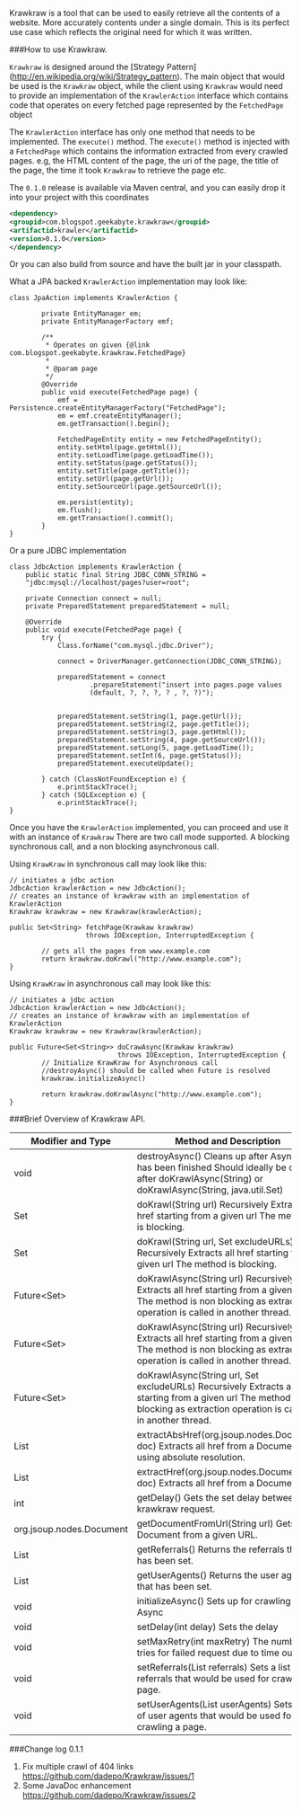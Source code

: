 Krawkraw is a tool that can be used to easily retrieve all the contents of a website. More accurately contents under a 
single domain. This is its perfect use case which reflects the original need for which it was written.

###How to use Krawkraw.

`Krawkraw` is designed around the [Strategy Pattern] (http://en.wikipedia.org/wiki/Strategy_pattern). The main object that
would be used is the `Krawkraw` object, while the client using `Krawkraw` would need to provide an implementation of the
`KrawlerAction` interface which contains code that operates on every fetched page represented by the `FetchedPage` object

The `KrawlerAction` interface has only one method that needs to be implemented. The `execute()` method. The `execute()`
method is injected with a `FetchedPage` which contains the information extracted from every crawled pages. e.g, the HTML
content of the page, the uri of the page, the title of the page, the time it took `Krawkraw` to retrieve the page etc.

The `0.1.0` release is available via Maven central, and you can easily drop it into your project with this coordinates

```xml
<dependency>
<groupid>com.blogspot.geekabyte.krawkraw</groupid>
<artifactid>krawler</artifactid>
<version>0.1.0</version>
</dependency>
```

Or you can also build from source and have the built jar in your classpath.

What a JPA backed `KrawlerAction` implementation may look like:

```
class JpaAction implements KrawlerAction {

        private EntityManager em;
        private EntityManagerFactory emf;

        /**
         * Operates on given {@link com.blogspot.geekabyte.krawkraw.FetchedPage}
         *
         * @param page
         */
        @Override
        public void execute(FetchedPage page) {
            emf = Persistence.createEntityManagerFactory("FetchedPage");
            em = emf.createEntityManager();
            em.getTransaction().begin();

            FetchedPageEntity entity = new FetchedPageEntity();
            entity.setHtml(page.getHtml());
            entity.setLoadTime(page.getLoadTime());
            entity.setStatus(page.getStatus());
            entity.setTitle(page.getTitle());
            entity.setUrl(page.getUrl());
            entity.setSourceUrl(page.getSourceUrl());

            em.persist(entity);
            em.flush();
            em.getTransaction().commit();
        }
}
```

Or a pure JDBC implementation

```
class JdbcAction implements KrawlerAction {
    public static final String JDBC_CONN_STRING = 
    "jdbc:mysql://localhost/pages?user=root";
    
    private Connection connect = null;
    private PreparedStatement preparedStatement = null;
    
    @Override
    public void execute(FetchedPage page) {
        try {
            Class.forName("com.mysql.jdbc.Driver");

            connect = DriverManager.getConnection(JDBC_CONN_STRING);

            preparedStatement = connect
                    .prepareStatement("insert into pages.page values 
                    (default, ?, ?, ?, ? , ?, ?)");


            preparedStatement.setString(1, page.getUrl());
            preparedStatement.setString(2, page.getTitle());
            preparedStatement.setString(3, page.getHtml());
            preparedStatement.setString(4, page.getSourceUrl());
            preparedStatement.setLong(5, page.getLoadTime());
            preparedStatement.setInt(6, page.getStatus());
            preparedStatement.executeUpdate();

        } catch (ClassNotFoundException e) {
            e.printStackTrace();
        } catch (SQLException e) {
            e.printStackTrace();
}
```

Once you have the `KrawlerAction` implemented, you can proceed and use it with an instance of `Krawkraw` There are two
call mode supported. A blocking synchronous call, and a non blocking asynchronous call.

Using `KrawKraw` in synchronous call may look like this:
 
```
// initiates a jdbc action
JdbcAction krawlerAction = new JdbcAction();
// creates an instance of krawkraw with an implementation of KrawlerAction
Krawkraw krawkraw = new Krawkraw(krawlerAction);
        
public Set<String> fetchPage(Krawkaw krawkraw) 
				   throws IOException, InterruptedException {
                
        // gets all the pages from www.example.com
        return krawkraw.doKrawl("http://www.example.com");
}
```

Using `KrawKraw` in asynchronous call may look like this:
 
```
// initiates a jdbc action
JdbcAction krawlerAction = new JdbcAction();
// creates an instance of krawkraw with an implementation of KrawlerAction
Krawkraw krawkraw = new Krawkraw(krawlerAction);

public Future<Set<String>> doCrawAsync(Krawkaw krawkraw) 
                           throws IOException, InterruptedException {
        // Initialize KrawKraw for Asynchronous call
        //destroyAsync() should be called when Future is resolved
        krawkraw.initializeAsync()
        
        return krawkraw.doKrawlAsync("http://www.example.com");
}
```
###Brief Overview of Krawkraw API.

| Modifier and Type  | Method and Description |
| ------------- | ------------- |
| void  | destroyAsync() Cleans up after Async call has been finished Should ideally be called after doKrawlAsync(String) or doKrawlAsync(String, java.util.Set)  |
| Set<String>  | doKrawl(String url) Recursively Extracts all href starting from a given url The method is blocking. |
| Set<String>  | doKrawl(String url, Set<String> excludeURLs) Recursively Extracts all href starting from a given url The method is blocking. |
| Future<Set<String>>  | doKrawlAsync(String url) Recursively Extracts all href starting from a given url The method is non blocking as extraction operation is called in another thread. |
| Future<Set<String>> | doKrawlAsync(String url) Recursively Extracts all href starting from a given url The method is non blocking as extraction operation is called in another thread. |
| Future<Set<String>> | doKrawlAsync(String url, Set<String> excludeURLs) Recursively Extracts all href starting from a given url The method is non blocking as extraction operation is called in another thread. |
| List<String> | extractAbsHref(org.jsoup.nodes.Document doc) Extracts all href from a Document using absolute resolution. |
| List<String> | extractHref(org.jsoup.nodes.Document doc) Extracts all href from a Document. |
| int | getDelay() Gets the set delay between krawkraw request. |
| org.jsoup.nodes.Document | getDocumentFromUrl(String url) Gets the Document from a given URL. |
| List<String> | getReferrals() Returns the referrals that has been set. |
| List<String> | getUserAgents() Returns the user agents that has been set. |
| void | initializeAsync() Sets up for crawling in Async |
| void | setDelay(int delay) Sets the delay |
| void | setMaxRetry(int maxRetry) The number of tries for failed request due to time outs |
| void | setReferrals(List<String> referrals) Sets a list of referrals that would be used for crawling a page. |
| void | setUserAgents(List<String> userAgents) Sets a list of user agents that would be used for crawling a page. |

###Change log
0.1.1
1. Fix multiple crawl of 404 links https://github.com/dadepo/Krawkraw/issues/1
2. Some JavaDoc enhancement https://github.com/dadepo/Krawkraw/issues/2